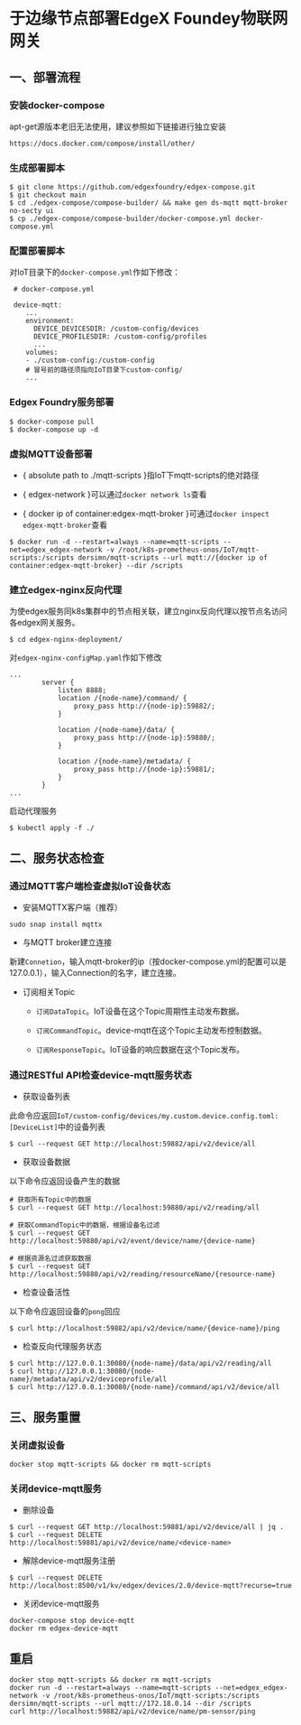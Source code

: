 # 于边缘节点部署EdgeX Foundey物联网网关

## 一、部署流程

### 安装docker-compose

apt-get源版本老旧无法使用，建议参照如下链接进行独立安装

```
https://docs.docker.com/compose/install/other/
```

### 生成部署脚本

```
$ git clone https://github.com/edgexfoundry/edgex-compose.git
$ git checkout main
$ cd ./edgex-compose/compose-builder/ && make gen ds-mqtt mqtt-broker no-secty ui
$ cp ./edgex-compose/compose-builder/docker-compose.yml docker-compose.yml
```

### 配置部署脚本

对IoT目录下的```docker-compose.yml```作如下修改：

```
 # docker-compose.yml

 device-mqtt:
    ...
    environment:
      DEVICE_DEVICESDIR: /custom-config/devices
      DEVICE_PROFILESDIR: /custom-config/profiles
      ...
    volumes:
    - ./custom-config:/custom-config
    # 冒号前的路径须指向IoT目录下custom-config/
    ...
```

### Edgex Foundry服务部署

```
$ docker-compose pull
$ docker-compose up -d
```

### 虚拟MQTT设备部署

- { absolute path to ./mqtt-scripts }指IoT下mqtt-scripts的绝对路径

- { edgex-network }可以通过`docker network ls`查看

- { docker ip of container:edgex-mqtt-broker }可通过`docker inspect edgex-mqtt-broker`查看


```
$ docker run -d --restart=always --name=mqtt-scripts --net=edgex_edgex-network -v /root/k8s-prometheus-onos/IoT/mqtt-scripts:/scripts dersimn/mqtt-scripts --url mqtt://{docker ip of container:edgex-mqtt-broker} --dir /scripts
```

### 建立edgex-nginx反向代理

为使edgex服务同k8s集群中的节点相关联，建立nginx反向代理以按节点名访问各edgex网关服务。

```
$ cd edgex-nginx-deployment/
```

对`edgex-nginx-configMap.yaml`作如下修改

```
...
        server {
            listen 8888;
            location /{node-name}/command/ {
                proxy_pass http://{node-ip}:59882/;
            }

            location /{node-name}/data/ {
                proxy_pass http://{node-ip}:59880/;
            }

            location /{node-name}/metadata/ {
                proxy_pass http://{node-ip}:59881/;
            }
        }
...
```
启动代理服务
```
$ kubectl apply -f ./
```


## 二、服务状态检查

### 通过MQTT客户端检查虚拟IoT设备状态

- 安装MQTTX客户端（推荐）

```
sudo snap install mqttx
```
- 与MQTT broker建立连接

新建`Connetion`，输入mqtt-broker的ip（按docker-compose.yml的配置可以是127.0.0.1），输入Connection的名字，建立连接。

- 订阅相关Topic

  - `订阅DataTopic`。IoT设备在这个Topic周期性主动发布数据。

  - `订阅CommandTopic`。device-mqtt在这个Topic主动发布控制数据。

  - `订阅ResponseTopic`。IoT设备的响应数据在这个Topic发布。

### 通过RESTful API检查device-mqtt服务状态

- 获取设备列表

此命令应返回`IoT/custom-config/devices/my.custom.device.config.toml: [DeviceList]`中的设备列表

```
$ curl --request GET http://localhost:59882/api/v2/device/all
```

- 获取设备数据

以下命令应返回设备产生的数据

```
# 获取所有Topic中的数据
$ curl --request GET http://localhost:59880/api/v2/reading/all

# 获取CommandTopic中的数据，根据设备名过滤
$ curl --request GET http://localhost:59880/api/v2/event/device/name/{device-name}

# 根据资源名过滤获取数据
$ curl --request GET http://localhost:59880/api/v2/reading/resourceName/{resource-name}
```

- 检查设备活性

以下命令应返回设备的`pong`回应

```
$ curl http://localhost:59882/api/v2/device/name/{device-name}/ping
```

- 检查反向代理服务状态

```
$ curl http://127.0.0.1:30080/{node-name}/data/api/v2/reading/all
$ curl http://127.0.0.1:30080/{node-name}/metadata/api/v2/deviceprofile/all
$ curl http://127.0.0.1:30080/{node-name}/command/api/v2/device/all
```

## 三、服务重置

### 关闭虚拟设备

```
docker stop mqtt-scripts && docker rm mqtt-scripts
```

### 关闭device-mqtt服务

- 删除设备

```
$ curl --request GET http://localhost:59881/api/v2/device/all | jq .
$ curl --request DELETE http://localhost:59881/api/v2/device/name/<device-name>
```

- 解除device-mqtt服务注册

```
$ curl --request DELETE http://localhost:8500/v1/kv/edgex/devices/2.0/device-mqtt?recurse=true
```

- 关闭device-mqtt服务

```
docker-compose stop device-mqtt
docker rm edgex-device-mqtt
```

## 重启
```
docker stop mqtt-scripts && docker rm mqtt-scripts
docker run -d --restart=always --name=mqtt-scripts --net=edgex_edgex-network -v /root/k8s-prometheus-onos/IoT/mqtt-scripts:/scripts dersimn/mqtt-scripts --url mqtt://172.18.0.14 --dir /scripts
curl http://localhost:59882/api/v2/device/name/pm-sensor/ping
```

